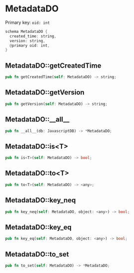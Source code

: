 # MetadataDO

Primary key: `oid: int`

```rust
schema MetadataDO {
  created_time: string,
  version: string,
  @primary oid: int,
}
```
## MetadataDO::getCreatedTime

```rust
pub fn getCreatedTime(self: MetadataDO) -> string;
```
## MetadataDO::getVersion

```rust
pub fn getVersion(self: MetadataDO) -> string;
```
## MetadataDO::\_\_all\_\_

```rust
pub fn __all__(db: JavascriptDB) -> *MetadataDO;
```
## MetadataDO::is\<T\>

```rust
pub fn is<T>(self: MetadataDO) -> bool;
```
## MetadataDO::to\<T\>

```rust
pub fn to<T>(self: MetadataDO) -> <any>;
```
## MetadataDO::key\_neq

```rust
pub fn key_neq(self: MetadataDO, object: <any>) -> bool;
```
## MetadataDO::key\_eq

```rust
pub fn key_eq(self: MetadataDO, object: <any>) -> bool;
```
## MetadataDO::to\_set

```rust
pub fn to_set(self: MetadataDO) -> *MetadataDO;
```

